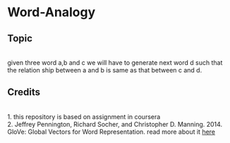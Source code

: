 # Word-Analogy
<h2>Topic</h2><br/>
given three word a,b and c we will have to generate next word d such that the relation ship between a and b is same as that between c and d.<br/>

<h2>Credits</h2><br/>
1. this repository is based on assignment in coursera <a href="https://www.coursera.org/learn/nlp-sequence-models/home"></a><br/>
2. Jeffrey Pennington, Richard Socher, and Christopher D. Manning. 2014. GloVe: Global Vectors for Word Representation. read more about it <a href="https://nlp.stanford.edu/pubs/glove.pdf">here</a>
